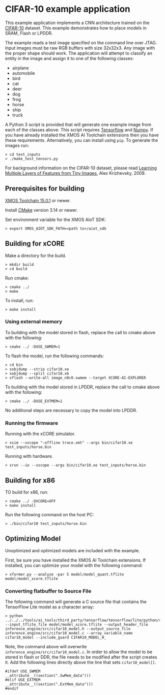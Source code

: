 # CIFAR-10 example application

This example application implements a CNN architecture trained on the [CIFAR-10](https://www.cs.toronto.edu/~kriz/cifar.html) dataset.  This example demonstrates how to place models in SRAM, Flash or LPDDR.

The example reads a test image specified on the command line over JTAG.  Input images must be raw RGB buffers with size 32x32x3.  Any image with the proper shape should work.  The application will attempt to classify an entity in the image and assign it to one of the following classes:

- airplane
- automobile
- bird
- cat
- deer
- dog
- frog
- horse
- ship
- truck

A Python 3 script is provided that will generate one example image from each of the classes above. This script requires [Tensorflow](https://www.tensorflow.org/) and [Numpy](https://numpy.org/).  If you have already installed the XMOS AI Toolchain extensions then you have these requirements.  Alternatively, you can install using `pip`.  To generate the images run:

    > cd test_inputs
    > ./make_test_tensors.py

For background information on the CIFAR-10 dataset, please read [Learning Multiple Layers of Features from Tiny Images](https://www.cs.toronto.edu/~kriz/learning-features-2009-TR.pdf), Alex Krizhevsky, 2009.


## Prerequisites for building

[XMOS Toolchain 15.0.1](https://www.xmos.com/software/tools/) or newer.

Install [CMake](https://cmake.org/download/) version 3.14 or newer.

Set environment variable for the XMOS AIoT SDK:

    > export XMOS_AIOT_SDK_PATH=<path to>/aiot_sdk

## Building for xCORE

Make a directory for the build.

    > mkdir build
    > cd build

Run cmake:

    > cmake ../
    > make

To install, run:

    > make install

### Using external memory

To building with the model stored in flash, replace the call to cmake above with the following:

    > cmake ../ -DUSE_SWMEM=1

To flash the model, run the following commands:

    > cd bin
    > xobjdump --strip cifar10.xe
    > xobjdump --split cifar10.xb
    > xflash --write-all image_n0c0.swmem --target XCORE-AI-EXPLORER

To building with the model stored in LPDDR, replace the call to cmake above with the following:

    > cmake ../ -DUSE_EXTMEM=1

No additional steps are necessary to copy the model into LPDDR.

### Running the firmware

Running with the xCORE simulator.

    > xsim --xscope "-offline trace.xmt" --args bin/cifar10.xe test_inputs/horse.bin

Running with hardware.

    > xrun --io --xscope --args bin/cifar10.xe test_inputs/horse.bin

## Building for x86

TO build for x86, run:

    > cmake ../ -DXCORE=OFF
    > make install

Run the following command on the host PC:

    > ./bin/cifar10 test_inputs/horse.bin

## Optimizing Model

Unoptimized and optimized models are included with the example.

First, be sure you have installed the XMOS AI Toolchain extensions.  If installed, you can optimize your model with the following command:

    > xformer.py --analyze -par 5 model/model_quant.tflite model/model_xcore.tflite

### Converting flatbuffer to Source File

The following command will generate a C source file that contains the TensorFlow Lite model as a character array:

    > python ../../../tools/ai_tools/third_party/tensorflow/tensorflow/lite/python/convert_file_to_c_source.py --input_tflite_file model/model_xcore.tflite --output_header_file inference_engine/src/cifar10_model.h --output_source_file inference_engine/src/cifar10_model.c --array_variable_name cifar10_model --include_guard CIFAR10_MODEL_H_

Note, the command above will overwrite `inference_engine/src/cifar10_model.c`.  In order to allow the model to be stored in flash or DDR, the file needs to be modified after the script creates it.  Add the following lines directly above the line that sets `cifar10_model[]`.

    #ifdef USE_SWMEM
    __attribute__((section(".SwMem_data")))
    #elif USE_EXTMEM
    __attribute__((section(".ExtMem_data")))
    #endif
